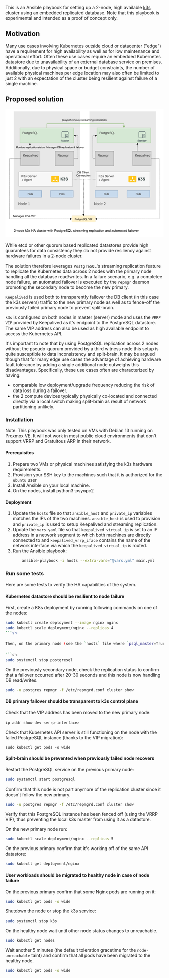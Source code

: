This is an Ansible playbook for setting up a 2-node, high available [k3s](https://github.com/rancher/k3s) cluster using an embedded replicated database. Note that this playbook is experimental and intended as a proof of concept only.

## Motivation

Many use cases involving Kubernetes outside cloud or datacenter ("edge") have a requirement for high availability as well as for low maintenance and operational effort. Often these use cases require an embedded Kubernetes datastore due to unavailability of an external database service on premises. Additionally, due to physical space or budget constraints, the number of available physical machines per edge location may also often be limited to just 2 with an expectation of the cluster being resilient against failure of a single machine.

## Proposed solution

![diagram](assets/k3s-postgresql-ha.png)

While etcd or other quorum based replicated datastores provide high guarantees for data consistency they do not provide resiliency against hardware failures in a 2-node cluster.

The solution therefore leverages `PostgreSQL`'s streaming replication feature to replicate the Kubernetes data across 2 nodes with the primary node handling all the database read/writes. In a failure scenario, e.g. a completee node failure, an automated failover is executed by the `repmgr` daemon promoting the secondary node to become the new primary.

`Keepalived` is used both to transparently failover the DB client (in this case the k3s servers) traffic to the new primary node as well as to fence-off the previously failed primary node to prevent split-brain.

`k3s` is configured on both nodes in master (server) mode and uses the `VRRP VIP` provided by Keepalived as it's endpoint to the PostgreSQL datastore. The same VIP address can also be used as high available endpoint to access the Kubernetes API.

It's important to note that by using PostgreSQL replication across 2 nodes without the pseudo-quorum provided by a third witness node this setup is quite susceptible to data inconsistency and split-brain.
It may be argued though that for many edge use cases the advantage of achieving hardware fault tolerance by adding a single additional node outweighs this disadvantages.    Specifically, these use cases often are characterized by having:    

- comparable low deployment/upgrade frequency reducing the risk of data loss during a failover.
- the 2 compute devices typically physically co-located and connected directly via a local switch making split-brain as result of network partitioning unlikely.

### Installation

Note: This playbook was only tested on VMs with Debian 13 running on Proxmox VE. It will not work in most public cloud environments that don't support VRRP and Gratuitous ARP in their network.

#### Prerequisites

1. Prepare two VMs or physical machines satisfying the k3s hardware requirements.
2. Provision your SSH key to the machines such that it is authorized for the `ubuntu` user
3. Install Ansible on your local machine.
4. On the nodes, install python3-psyopc2

#### Deployment

1. Update the `hosts` file so that `ansible_host` and `private_ip` variables matches the IPs of the two machines. `ansible_host` is used to provision and `private_ip` is used to setup Keepalived and streaming replication.
2. Update the `vars.yaml` file so that `keepalived_virtual_ip` is set to an IP address in a network segment to which both machines are directly connected to and `keepalived_vrrp_iface` contains the name of the network interface via which the `keepalived_virtual_ip` is routed.
3. Run the Ansible playbook:
	```sh
		ansible-playbook -i hosts --extra-vars="@vars.yml" main.yml
	```

### Run some tests

Here are some tests to verify the HA capabilities of the system.

#### Kubernetes datastore should be resilient to node failure

First, create a K8s deployment by running following commands on one of the nodes:

```sh
sudo kubectl create deployment --image nginx nginx
sudo kubectl scale deployment/nginx --replicas 4
```sh

Then, on the primary node (see the `hosts` file where `psql_master=True`) stop the PostgreSQL service:

```sh
sudo systemctl stop postgresql

```

On the previously secondary node, check the replication status to confirm that a failover occurred after 20-30 seconds and this node is now handling DB read/writes.

```sh
sudo -u postgres repmgr -f /etc/repmgrd.conf cluster show
```

#### DB primary failover should be transparent to k3s control plane

Check that the VIP address has been moved to the new primary node:

```sh
ip addr show dev <vrrp-interface>
```

Check that Kubernetes API server is still functioning on the node with the failed PostgreSQL instance (thanks to the VIP migration):

```
sudo kubectl get pods -o wide

```

#### Split-brain should be prevented when previously failed node recovers


Restart the PostgreSQL service on the previous primary node:

```sh
sudo systemctl start postgresql

```

Confirm that this node is not part anymore of the replication cluster since it doesn't follow the new primary.


```sh
sudo -u postgres repmgr -f /etc/repmgrd.conf cluster show
```

Verify that this PostgreSQL instance has been fenced off (using the VRRP VIP), thus preventing the local k3s master from using it as a datastore.

On the new primary node run:

```sh
sudo kubectl scale deployment/nginx --replicas 5
```

On the previous primary confirm that it's working off of the same API datastore:

```sh
sudo kubectl get deployment/nginx
```

#### User workloads should be migrated to healthy node in case of node failure

On the previous primary confirm that some Nginx pods are running on it:

```sh
sudo kubectl get pods -o wide
```

Shutdown the node or stop the k3s service:

```sh
sudo systemctl stop k3s
```

On the healthy node wait until other node status changes to unreachable.

```sh
sudo kubectl get nodes
```

Wait another 5 minutes (the default toleration gracetime for the `node-unreachable` taint) and confirm that all pods have been migrated to the healthy node.

```sh
sudo kubectl get pods -o wide
```
